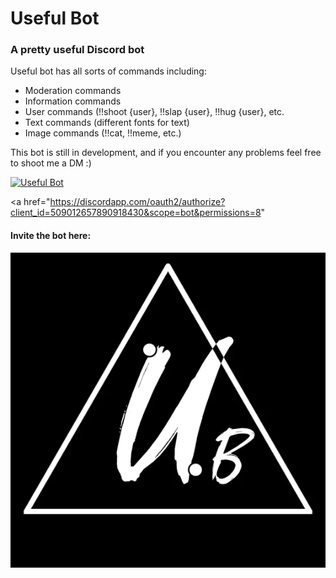 <h1>Useful Bot</h1>
<h3>A pretty useful Discord bot</h3>
Useful bot has all sorts of commands including:<br>
<ul>
  <li>Moderation commands</li>
  <li>Information commands</li>
  <li>User commands (!!shoot {user}, !!slap {user}, !!hug {user}, etc.</li>
  <li>Text commands (different fonts for text)</li>
  <li>Image commands (!!cat, !!meme, etc.)</li>
</ul>

This bot is still in development, and if you encounter any problems feel free to shoot me a DM :)

<a href="https://discordbots.org/bot/509012657890918430" >
  <img src="https://discordbots.org/api/widget/509012657890918430.svg" alt="Useful Bot" />
</a>

<a href="https://discordapp.com/oauth2/authorize?client_id=509012657890918430&scope=bot&permissions=8" </a> <h4>Invite the bot here:</h4>

<img src="usefulbot.webp" alt="Useful Bot">
